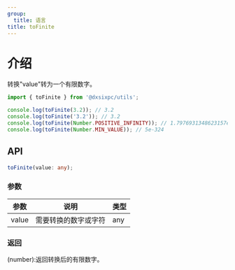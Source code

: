 ```yaml
---
group:
  title: 语言
title: toFinite
---
```


# 介绍

转换"value"转为一个有限数字。

```js
import { toFinite } from '@dxsixpc/utils';

console.log(toFinite(3.2)); // 3.2
console.log(toFinite('3.2')); // 3.2
console.log(toFinite(Number.POSITIVE_INFINITY)); // 1.7976931348623157e+308
console.log(toFinite(Number.MIN_VALUE)); // 5e-324
```

## API

```typescript
toFinite(value: any);
```

### 参数

| 参数  | 说明                 | 类型 |
| ----- | -------------------- | ---- |
| value | 需要转换的数字或字符 | any  |

### 返回

(number):返回转换后的有限数字。
